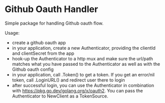 # Github Oauth Handler

Simple package for handling Github oauth flow.

Usage:
 - create a github oauth app
 - in your application, create a new Authenticator, providing the clientId and clientSecret from the app
 - hook-up the Authenticator to a http mux and make sure the url/path matches what you have passed to the Authenticator as well as with the Github oauth config
 - in your application, call .Token() to get a token. If you get an error/nil token, call .LoginURL() and redirect user there to login
 - after successful login, you can use the Authenticator in combination with https://pkg.go.dev/golang.org/x/oauth2. You can pass the Authenticator to NewClient as a TokenSource.
